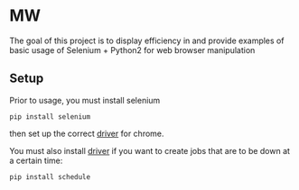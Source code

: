 # MW
The goal of this project is to display efficiency in and provide examples of basic usage of Selenium + Python2 for web browser manipulation 

## Setup

Prior to usage, you must install selenium 

`pip install selenium`

then set up the correct [driver](https://sites.google.com/a/chromium.org/chromedriver/downloads) for chrome.

You must also install [driver](https://github.com/dbader/schedule) if you want to create jobs that are to be down at a certain time:

`pip install schedule`

